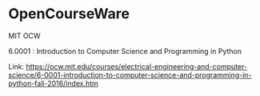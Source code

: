 # OpenCourseWare
MIT OCW

6.0001 : Introduction to Computer Science and Programming in Python

Link: https://ocw.mit.edu/courses/electrical-engineering-and-computer-science/6-0001-introduction-to-computer-science-and-programming-in-python-fall-2016/index.htm
